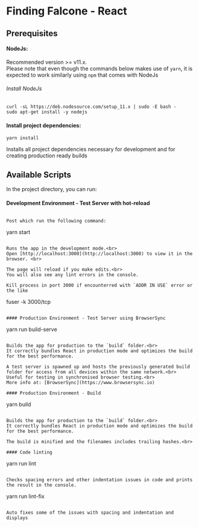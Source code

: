 # Finding Falcone - React

## Prerequisites

#### NodeJs:

Recommended version >= v11.x. <br>
Please note that even though the commands below makes use of `yarn`, it is expected to work similarly using `npm` that comes with NodeJs

###### Install NodeJs

```
curl -sL https://deb.nodesource.com/setup_11.x | sudo -E bash -
sudo apt-get install -y nodejs
```

#### Install project dependencies:

```
yarn install
```

Installs all project dependencies necessary for development and for creating production ready builds

## Available Scripts

In the project directory, you can run:

#### Development Environment - Test Server with hot-reload

```

Post which run the following command:

```

yarn start

```

Runs the app in the development mode.<br>
Open [http://localhost:3000](http://localhost:3000) to view it in the browser. <br>

The page will reload if you make edits.<br>
You will also see any lint errors in the console.

Kill process in port 3000 if encounterred with `ADDR IN USE` error or the like

```

fuser -k 3000/tcp

```

#### Production Environment - Test Server using BrowserSync

```

yarn run build-serve

```

Builds the app for production to the `build` folder.<br>
It correctly bundles React in production mode and optimizes the build for the best performance.

A test server is spawned up and hosts the previously generated build folder for access from all devices within the same network.<br>
Useful for testing in synchronised browser testing.<br>
More info at: [BrowserSync](https://www.browsersync.io)

#### Production Environment - Build

```

yarn build

```

Builds the app for production to the `build` folder.<br>
It correctly bundles React in production mode and optimizes the build for the best performance.

The build is minified and the filenames includes trailing hashes.<br>

#### Code linting

```

yarn run lint

```

Checks spacing errors and other indentation issues in code and prints the result in the console.

```

yarn run lint-fix

```

Auto fixes some of the issues with spacing and indentation and displays
```
